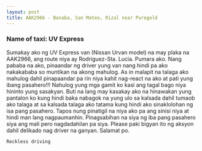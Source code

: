 ```yaml
---
layout: post
title: AAK2966 - Banaba, San Mateo, Rizal near Puregold
---
```


### Name of taxi: UV Express

Sumakay ako ng UV Express van (Nissan Urvan model) na may plaka na AAK2966, ang route niya ay Rodriguez-Sta. Lucia. Pumara ako. Nang pababa na ako, pinaandar ng driver yung van nang hindi pa ako nakakababa so muntikan na akong mahulog. As in malapit na talaga ako mahulog dahil pinapaandar pa rin niya kahit nag-react na ako at pati yung ibang pasahero!!! Nahulog yung mga gamit ko kasi ang tagal bago niya hininto yung sasakyan. Buti na lang may kasakay ako na hinawakan yung pantalon ko kung hindi baka nabagok na yung ulo sa kalsada dahil tumaob ako talaga at sa kalsada talaga ako tatama kung hindi ako sinaklolohan ng isa pang pasahero. Tapos nung pinatigil na niya ako pa ang sinisi niya at hindi man lang nagpaumanhin. Pinagsabihan na siya ng iba pang pasahero siya ang mali pero nagdadahilan pa siya. Please paki bigyan ito ng aksyon dahil delikado nag driver na ganyan. Salamat po.

```Reckless driving```
